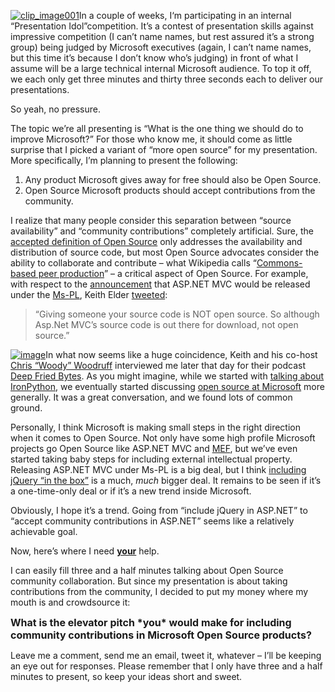 <div>

[![clip\_image001](http://s3.amazonaws.com/devhawk_images/WindowsLiveWriter/af4c4ff204c4_C655/clip_image001_thumb.jpg "clip_image001")](http://s3.amazonaws.com/devhawk_images/WindowsLiveWriter/af4c4ff204c4_C655/clip_image001_2.jpg)In
a couple of weeks, I‘m participating in an internal “Presentation
Idol”competition. It’s a contest of presentation skills against
impressive competition (I can’t name names, but rest assured it’s a
strong group) being judged by Microsoft executives (again, I can’t name
names, but this time it’s because I don’t know who’s judging) in front
of what I assume will be a large technical internal Microsoft audience.
To top it off, we each only get three minutes and thirty three seconds
each to deliver our presentations.

</div>

<div>

So yeah, no pressure.

</div>

<div>

The topic we’re all presenting is “What is the one thing we should do to
improve Microsoft?” For those who know me, it should come as little
surprise that I picked a variant of “more open source” for my
presentation. More specifically, I’m planning to present the following:

</div>

1.  Any product Microsoft gives away for free should also be Open
    Source.
2.  Open Source Microsoft products should accept contributions from the
    community.

<div>

I realize that many people consider this separation between “source
availability” and “community contributions” completely artificial. Sure,
the [accepted definition of Open Source](http://opensource.org/docs/osd)
only addresses the availability and distribution of source code, but
most Open Source advocates consider the ability to collaborate and
contribute – what Wikipedia calls “[Commons-based peer
production](http://en.wikipedia.org/wiki/Commons-based_peer_production)”
– a critical aspect of Open Source. For example, with respect to the
[announcement](http://weblogs.asp.net/scottgu/archive/2009/04/01/asp-net-mvc-1-0.aspx)
that ASP.NET MVC would be released under the
[Ms-PL](http://opensource.org/licenses/ms-pl.html), Keith Elder
[tweeted](http://twitter.com/keithelder/status/1438253992):

</div>

> <div>
>
> “Giving someone your source code is NOT open source. So although
> Asp.Net MVC’s source code is out there for download, not open source.”
>
> </div>

<div>

[![image](http://deepfriedbytes.com/files/media/image/WindowsLiveWriter/Media_8AE9/image_thumb_4.png "image")](http://deepfriedbytes.com/podcast/episode-32-being-dynamic-about-ironpython-with-harry-pierson-ndash-part-2/ "DevHawk on DFB")In
what now seems like a huge coincidence, Keith and his co-host [Chris
“Woody” Woodruff](http://twitter.com/cwoodruff) interviewed me later
that day for their podcast [Deep Fried
Bytes](http://deepfriedbytes.com/). As you might imagine, while we
started with [talking about
IronPython](http://deepfriedbytes.com/podcast/episode-31-being-dynamic-about-ironpython-with-harry-pierson-ndash-part-1/),
we eventually started discussing [open source at
Microsoft](http://deepfriedbytes.com/podcast/episode-32-being-dynamic-about-ironpython-with-harry-pierson-ndash-part-2/)
more generally. It was a great conversation, and we found lots of common
ground.

</div>

<div>

Personally, I think Microsoft is making small steps in the right
direction when it comes to Open Source. Not only have some high profile
Microsoft projects go Open Source like ASP.NET MVC and
[MEF](http://codebetter.com/blogs/glenn.block/archive/2008/10/02/mef-going-ms-pl-the-little-engine-that-could.aspx),
but we’ve even started taking baby steps for including external
intellectual property. Releasing ASP.NET MVC under Ms-PL is a big deal,
but I think [including jQuery “in the
box”](http://weblogs.asp.net/scottgu/archive/2008/09/28/jquery-and-microsoft.aspx)
is a much, *much* bigger deal. It remains to be seen if it’s a
one-time-only deal or if it’s a new trend inside Microsoft.

</div>

<div>

Obviously, I hope it’s a trend. Going from “include jQuery in ASP.NET”
to “accept community contributions in ASP.NET” seems like a relatively
achievable goal.

</div>

<div>

Now, here’s where I need <span
style="text-decoration: underline;">**your**</span> help.

</div>

<div>

I can easily fill three and a half minutes talking about Open Source
community collaboration. But since my presentation is about taking
contributions from the community, I decided to put my money where my
mouth is and crowdsource it:

</div>

<div>

<span style="font-size: medium;">**What is the elevator pitch \*you\*
would make for including community contributions in Microsoft Open
Source products?**</span>

</div>

<div>

Leave me a comment, send me an email, tweet it, whatever – I’ll be
keeping an eye out for responses. Please remember that I only have three
and a half minutes to present, so keep your ideas short and sweet.

</div>
